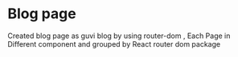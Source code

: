 # Blog page 

Created blog page as guvi blog by using router-dom , Each Page in Different component and grouped by React router dom package 


